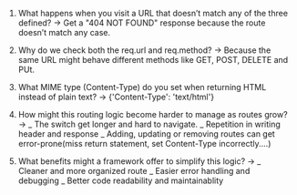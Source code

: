 1. What happens when you visit a URL that doesn’t match any of the three defined?
-> Get a "404 NOT FOUND" response because the route doesn’t match any case. 

2. Why do we check both the req.url and req.method?
-> Because the same URL might behave different methods like GET, POST, DELETE and PUt.

3. What MIME type (Content-Type) do you set when returning HTML instead of plain text?
-> {'Content-Type': 'text/html'}

4. How might this routing logic become harder to manage as routes grow?
->
_ The switch get longer and hard to navigate.
_ Repetition in writing header and response
_ Adding, updating or removing routes can get error-prone(miss return statement, set Content-Type incorrectly....)

5. What benefits might a framework offer to simplify this logic?
->
_ Cleaner and more organized route
_ Easier error handling and debugging
_ Better code readability and maintainablity